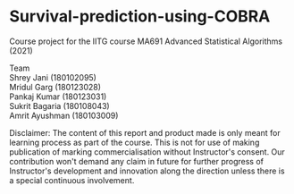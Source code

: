 # Survival-prediction-using-COBRA
Course project for the IITG course MA691 Advanced Statistical Algorithms (2021)

Team</br>
Shrey Jani (180102095)</br>
Mridul Garg (180123028)</br>
Pankaj Kumar (180123031)</br>
Sukrit Bagaria (180108043)</br>
Amrit Ayushman (180103009)</br>

Disclaimer:
The content of this report and product made is only meant for learning process as part of the course. This is not for use of making publication of marking commercialisation without Instructor's consent. Our contribution won't demand any claim in future for further progress of Instructor's development and innovation along the direction unless there is a special continuous involvement.
